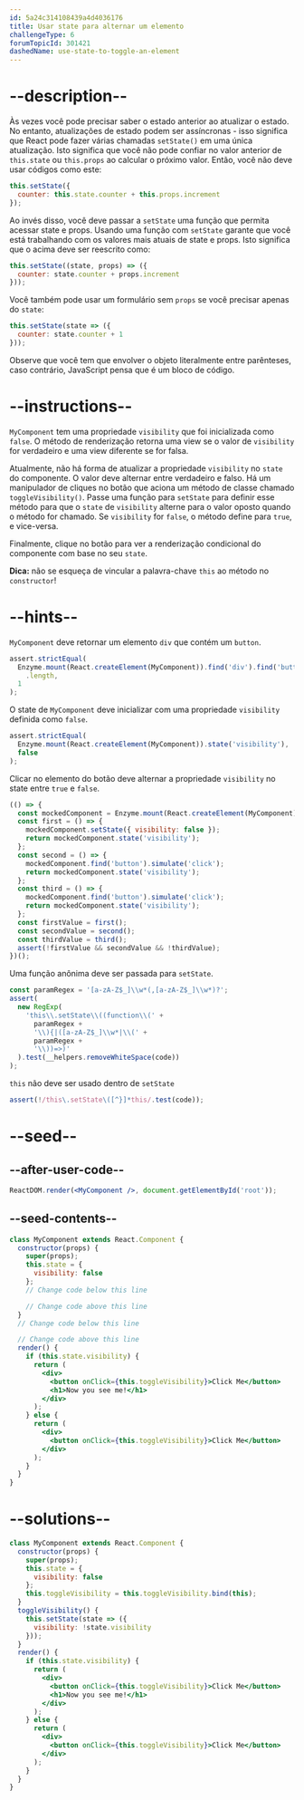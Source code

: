 ```yaml
---
id: 5a24c314108439a4d4036176
title: Usar state para alternar um elemento
challengeType: 6
forumTopicId: 301421
dashedName: use-state-to-toggle-an-element
---
```


# --description--

Às vezes você pode precisar saber o estado anterior ao atualizar o estado. No entanto, atualizações de estado podem ser assíncronas - isso significa que React pode fazer várias chamadas `setState()` em uma única atualização. Isto significa que você não pode confiar no valor anterior de `this.state` ou `this.props` ao calcular o próximo valor. Então, você não deve usar códigos como este:

```jsx
this.setState({
  counter: this.state.counter + this.props.increment
});
```

Ao invés disso, você deve passar a `setState` uma função que permita acessar state e props. Usando uma função com `setState` garante que você está trabalhando com os valores mais atuais de state e props. Isto significa que o acima deve ser reescrito como:

```jsx
this.setState((state, props) => ({
  counter: state.counter + props.increment
}));
```

Você também pode usar um formulário sem `props` se você precisar apenas do `state`:

```jsx
this.setState(state => ({
  counter: state.counter + 1
}));
```

Observe que você tem que envolver o objeto literalmente entre parênteses, caso contrário, JavaScript pensa que é um bloco de código.

# --instructions--

`MyComponent` tem uma propriedade `visibility` que foi inicializada como `false`. O método de renderização retorna uma view se o valor de `visibility` for verdadeiro e uma view diferente se for falsa.

Atualmente, não há forma de atualizar a propriedade `visibility` no `state` do componente. O valor deve alternar entre verdadeiro e falso. Há um manipulador de cliques no botão que aciona um método de classe chamado `toggleVisibility()`. Passe uma função para `setState` para definir esse método para que o `state` de `visibility` alterne para o valor oposto quando o método for chamado. Se `visibility` for `false`, o método define para `true`, e vice-versa.

Finalmente, clique no botão para ver a renderização condicional do componente com base no seu `state`.

**Dica:** não se esqueça de vincular a palavra-chave `this` ao método no `constructor`!

# --hints--

`MyComponent` deve retornar um elemento `div` que contém um `button`.

```js
assert.strictEqual(
  Enzyme.mount(React.createElement(MyComponent)).find('div').find('button')
    .length,
  1
);
```

O state de `MyComponent` deve inicializar com uma propriedade `visibility` definida como `false`.

```js
assert.strictEqual(
  Enzyme.mount(React.createElement(MyComponent)).state('visibility'),
  false
);
```

Clicar no elemento do botão deve alternar a propriedade `visibility` no state entre `true` e `false`.

```js
(() => {
  const mockedComponent = Enzyme.mount(React.createElement(MyComponent));
  const first = () => {
    mockedComponent.setState({ visibility: false });
    return mockedComponent.state('visibility');
  };
  const second = () => {
    mockedComponent.find('button').simulate('click');
    return mockedComponent.state('visibility');
  };
  const third = () => {
    mockedComponent.find('button').simulate('click');
    return mockedComponent.state('visibility');
  };
  const firstValue = first();
  const secondValue = second();
  const thirdValue = third();
  assert(!firstValue && secondValue && !thirdValue);
})();
```

Uma função anônima deve ser passada para `setState`.

```js
const paramRegex = '[a-zA-Z$_]\\w*(,[a-zA-Z$_]\\w*)?';
assert(
  new RegExp(
    'this\\.setState\\((function\\(' +
      paramRegex +
      '\\){|([a-zA-Z$_]\\w*|\\(' +
      paramRegex +
      '\\))=>)'
  ).test(__helpers.removeWhiteSpace(code))
);
```

`this` não deve ser usado dentro de `setState`

```js
assert(!/this\.setState\([^}]*this/.test(code));
```

# --seed--

## --after-user-code--

```jsx
ReactDOM.render(<MyComponent />, document.getElementById('root'));
```

## --seed-contents--

```jsx
class MyComponent extends React.Component {
  constructor(props) {
    super(props);
    this.state = {
      visibility: false
    };
    // Change code below this line

    // Change code above this line
  }
  // Change code below this line

  // Change code above this line
  render() {
    if (this.state.visibility) {
      return (
        <div>
          <button onClick={this.toggleVisibility}>Click Me</button>
          <h1>Now you see me!</h1>
        </div>
      );
    } else {
      return (
        <div>
          <button onClick={this.toggleVisibility}>Click Me</button>
        </div>
      );
    }
  }
}
```

# --solutions--

```jsx
class MyComponent extends React.Component {
  constructor(props) {
    super(props);
    this.state = {
      visibility: false
    };
    this.toggleVisibility = this.toggleVisibility.bind(this);
  }
  toggleVisibility() {
    this.setState(state => ({
      visibility: !state.visibility
    }));
  }
  render() {
    if (this.state.visibility) {
      return (
        <div>
          <button onClick={this.toggleVisibility}>Click Me</button>
          <h1>Now you see me!</h1>
        </div>
      );
    } else {
      return (
        <div>
          <button onClick={this.toggleVisibility}>Click Me</button>
        </div>
      );
    }
  }
}
```

